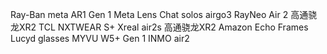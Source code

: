 Ray-Ban meta AR1 Gen 1
Meta Lens Chat 
solos airgo3 
RayNeo Air 2  高通骁龙XR2
TCL NXTWEAR S+
Xreal air2s 高通骁龙XR2
Amazon Echo Frames
Lucyd glasses
MYVU W5+ Gen 1
INMO air2